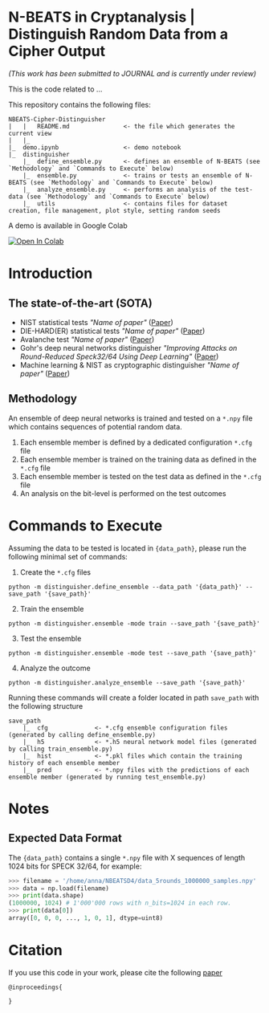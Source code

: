# N-BEATS in Cryptanalysis | Distinguish Random Data from a Cipher Output

_(This work has been submitted to JOURNAL and is currently under review)_

This is the code related to …

This repository contains the following files:
```
NBEATS-Cipher-Distinguisher
|   |   README.md               <- the file which generates the current view
|   |_
|_  demo.ipynb                  <- demo notebook
|_  distinguisher
    |_  define_ensemble.py      <- defines an ensemble of N-BEATS (see `Methodology` and `Commands to Execute` below) 
    |_  ensemble.py             <- trains or tests an ensemble of N-BEATS (see `Methodology` and `Commands to Execute` below)
    |_  analyze_ensemble.py     <- performs an analysis of the test-data (see `Methodology` and `Commands to Execute` below) 
    |_  utils                   <- contains files for dataset creation, file management, plot style, setting random seeds
```

A demo is available in Google Colab

[![Open In Colab](https://colab.research.google.com/assets/colab-badge.svg)](https://colab.research.google.com/github//Crypto-TII/nbeats_statistical_test/demo.ipynb)

# Introduction 

The state-of-the-art (SOTA)
----
* NIST statistical tests _"Name of paper"_  ([Paper](https://))
* DIE-HARD(ER) statistical tests _"Name of paper"_  ([Paper](https://))
* Avalanche test _"Name of paper"_  ([Paper](https://)) 
* Gohr's deep neural networks distinguisher _"Improving Attacks on Round-Reduced Speck32/64 Using Deep Learning"_  ([Paper](https://doi.org/10.1007/978-3-030-26951-7_6.))
* Machine learning & NIST as cryptographic distinguisher  _"Name of paper"_  ([Paper](https://))


Methodology 
----

An ensemble of deep neural networks is trained and tested on a `*.npy` file which contains sequences of potential random data.  

1. Each ensemble member is defined by a dedicated configuration `*.cfg` file 
2. Each ensemble member is trained on the training data as defined in the `*.cfg` file 
3. Each ensemble member is tested on the test data as defined in the `*.cfg` file 
4. An analysis on the bit-level is performed on the test outcomes

# Commands to Execute

Assuming the data to be tested is located in `{data_path}`, 
please run the following minimal set of commands:

1. Create the `*.cfg` files
```shell
python -m distinguisher.define_ensemble --data_path '{data_path}' --save_path '{save_path}'
``` 
2. Train the ensemble
```shell
python -m distinguisher.ensemble -mode train --save_path '{save_path}'
``` 
3. Test the ensemble
```shell
python -m distinguisher.ensemble -mode test --save_path '{save_path}'
``` 
4. Analyze the outcome 
```shell
python -m distinguisher.analyze_ensemble --save_path '{save_path}'
```

Running these commands will create a folder located in path `save_path` with the following structure
```
save_path
    |_  cfg             <- *.cfg ensemble configuration files (generated by calling define_ensemble.py)
    |_  h5              <- *.h5 neural network model files (generated by calling train_ensemble.py)
    |_  hist            <- *.pkl files which contain the training history of each ensemble member 
    |_  pred            <- *.npy files with the predictions of each ensemble member (generated by running test_ensemble.py)
```

# Notes

## Expected Data Format
The `{data_path}` contains a single `*.npy` file with X sequences of length 1024 bits for SPECK 32/64, for example:
```python 
>>> filename = '/home/anna/NBEATSD4/data_5rounds_1000000_samples.npy'
>>> data = np.load(filename)
>>> print(data.shape)
(1000000, 1024) # 1'000'000 rows with n_bits=1024 in each row.
>>> print(data[0])
array([0, 0, 0, ..., 1, 0, 1], dtype=uint8)
```

# Citation
If you use this code in your work, please cite the following [paper]()
```
@inproceedings{

}
```
